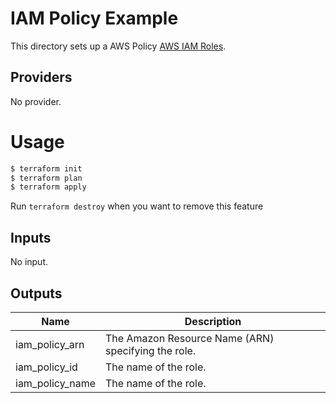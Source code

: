 # IAM Policy Example
This directory sets up a AWS Policy [AWS IAM Roles](https://amzn.to/38CEDNo).

## Providers

No provider.

# Usage

```bash
$ terraform init
$ terraform plan 
$ terraform apply
```

Run `terraform destroy` when you want to remove this feature

## Inputs

No input.

## Outputs

| Name | Description |
|------|-------------|
| iam\_policy\_arn | The Amazon Resource Name (ARN) specifying the role. |
| iam\_policy\_id | The name of the role. |
| iam\_policy\_name | The name of the role. |